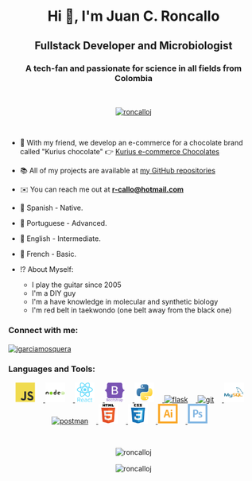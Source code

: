 <h1 align="center">Hi 👋, I'm Juan C. Roncallo</h1>
<h2 align="center">Fullstack Developer and Microbiologist</h2>
<h3 align="center">A tech-fan and passionate for science in all fields from Colombia</h3>
<p>&nbsp;</p>
<p align="center">
  
  <a href="https://github.com/ryo-ma/github-profile-trophy">
    <img align="center" src="https://github-profile-trophy.vercel.app/?username=roncalloj&column=3&title=Commits,Repositories,PullRequest&no-bg=true&margin-w=15&theme=juicyfresh" alt="roncalloj" />
  </a>
  
  <p>&nbsp;</p>

  - 🔗 With my friend, we develop an e-commerce for a chocolate brand called "Kurius chocolate" 👉 [Kurius e-commerce Chocolates](https://github.com/roncalloj/e-commerce_chocolate)

  - 📚 All of my projects are available at [my GitHub repositories](https://github.com/roncalloj?tab=repositories)

  - ✉️ You can reach me out at **r-callo@hotmail.com**

  - 💬 Spanish - Native.
  - 💬 Portuguese - Advanced.  
  - 💬 English - Intermediate.
  - 💬 French - Basic.

  - ⁉️ About Myself: 
    - I play the guitar since 2005
    - I'm a DIY guy
    - I'm a have knowledge in molecular and synthetic biology
    - I'm red belt in taekwondo (one belt away from the black one)
  
  <h3 align="left">Connect with me:</h3>
  <p align="left">
    <a href="https://linkedin.com/in/jc-roncallo/" target="blank"><img align="center" src="https://raw.githubusercontent.com/rahuldkjain/github-profile-readme-generator/master/src/images/icons/Social/linked-in-alt.svg" alt="jgarciamosquera" height="30" width="40" margin-right="2rem"/></a>
  </p>
  <h3 align="left">Languages and Tools:</h3>
  <p align="center">
    <a href="https://developer.mozilla.org/en-US/docs/Web/JavaScript" target="_blank" rel="noreferrer"> 
      <img src="https://raw.githubusercontent.com/devicons/devicon/master/icons/javascript/javascript-original.svg" alt="javascript" width="40" height="40" style="margin-right: 1rem"/> 
    </a>
    <a href="https://nodejs.org" target="_blank" rel="noreferrer"> 
      <img src="https://raw.githubusercontent.com/devicons/devicon/master/icons/nodejs/nodejs-original-wordmark.svg" alt="nodejs" width="40" height="40" style="margin-right: 1rem"/> 
    </a> 
    <a href="https://reactjs.org/" target="_blank" rel="noreferrer"> 
      <img src="https://raw.githubusercontent.com/devicons/devicon/master/icons/react/react-original-wordmark.svg" alt="react" width="40" height="40" style="margin-right: 1rem"/> 
    </a>
    <a href="https://getbootstrap.com" target="_blank" rel="noreferrer"> 
      <img src="https://raw.githubusercontent.com/devicons/devicon/master/icons/bootstrap/bootstrap-plain-wordmark.svg" alt="bootstrap" width="40" height="40" style="margin-right: 1rem"/> 
    </a> 
    <a href="https://www.python.org" target="_blank" rel="noreferrer"> 
      <img src="https://raw.githubusercontent.com/devicons/devicon/master/icons/python/python-original.svg" alt="python" width="40" height="40" style="margin-right: 1rem"/> 
    </a> 
    <a href="https://flask.palletsprojects.com/" target="_blank" rel="noreferrer"> 
      <img src="https://www.vectorlogo.zone/logos/pocoo_flask/pocoo_flask-icon.svg" alt="flask" width="40" height="40" style="margin-right: 1rem"/> 
    </a> 
    <a href="https://git-scm.com/" target="_blank" rel="noreferrer"> 
      <img src="https://www.vectorlogo.zone/logos/git-scm/git-scm-icon.svg" alt="git" width="40" height="40" style="margin-right: 1rem"/> 
    </a> 
    <a href="https://www.mysql.com/" target="_blank" rel="noreferrer"> 
      <img src="https://raw.githubusercontent.com/devicons/devicon/master/icons/mysql/mysql-original-wordmark.svg" alt="mysql" width="40" height="40" style="margin-right: 1rem"/> 
    </a> 
    <a href="https://postman.com" target="_blank" rel="noreferrer"> 
      <img src="https://www.vectorlogo.zone/logos/getpostman/getpostman-icon.svg" alt="postman" width="40" height="40" style="margin-right: 1rem"/> 
    </a> 
    <a href="https://www.w3.org/html/" target="_blank" rel="noreferrer"> 
      <img src="https://raw.githubusercontent.com/devicons/devicon/master/icons/html5/html5-original-wordmark.svg" alt="html5" width="40" height="40" style="margin-right: 1rem"/> 
    </a> 
    <a href="https://www.w3schools.com/css/" target="_blank" rel="noreferrer"> 
      <img src="https://raw.githubusercontent.com/devicons/devicon/master/icons/css3/css3-original-wordmark.svg" alt="css3" width="40" height="40" style="margin-right: 1rem"/> 
    </a> 
    <a href="https://www.adobe.com/products/illustrator.html" target="_blank" rel="noreferrer"> 
      <img src="https://raw.githubusercontent.com/devicons/devicon/master/icons/illustrator/illustrator-line.svg" alt="illustrator" width="40" height="40" style="margin-right: 1rem"/> 
    </a> 
    <a href="https://www.photoshop.com/en" target="_blank" rel="noreferrer"> 
      <img src="https://raw.githubusercontent.com/devicons/devicon/master/icons/photoshop/photoshop-line.svg" alt="photoshop" width="40" height="40" style="margin-right: 1rem"/> 
    </a> 
  </p>
</p>  
<p>&nbsp;</p>
<p align="center">
  <img align="center" src="https://github-readme-stats.vercel.app/api/top-langs?username=roncalloj&show_icons=true&locale=en&layout=compact" alt="roncalloj"/>
</p>

<p align="center">
  <img align="center" src="https://github-readme-stats.vercel.app/api?username=roncalloj&show_icons=true&locale=en" alt="roncalloj" />
</p>
